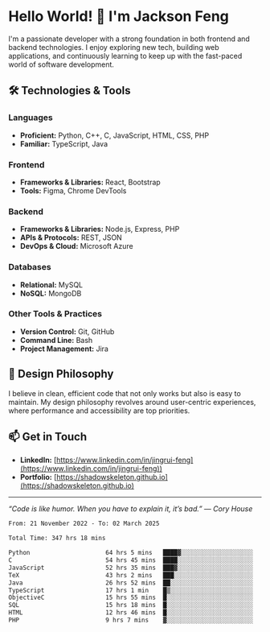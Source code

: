 # Hello World! 👋 I'm Jackson Feng

I'm a passionate developer with a strong foundation in both frontend and backend technologies. I enjoy exploring new tech, building web applications, and continuously learning to keep up with the fast-paced world of software development.

## 🛠 Technologies & Tools

### Languages
- **Proficient:** Python, C++, C, JavaScript, HTML, CSS, PHP
- **Familiar:** TypeScript, Java

### Frontend
- **Frameworks & Libraries:** React, Bootstrap
- **Tools:** Figma, Chrome DevTools

### Backend
- **Frameworks & Libraries:** Node.js, Express, PHP
- **APIs & Protocols:** REST, JSON
- **DevOps & Cloud:** Microsoft Azure

### Databases
- **Relational:** MySQL
- **NoSQL:** MongoDB

### Other Tools & Practices
- **Version Control:** Git, GitHub
- **Command Line:** Bash
- **Project Management:** Jira


## 🎨 Design Philosophy

I believe in clean, efficient code that not only works but also is easy to maintain. My design philosophy revolves around user-centric experiences, where performance and accessibility are top priorities.

## 📫 Get in Touch

- **LinkedIn:** [https://www.linkedin.com/in/jingrui-feng](https://www.linkedin.com/in/jingrui-feng))
- **Portfolio:** [https://shadowskeleton.github.io](https://shadowskeleton.github.io)

---

*“Code is like humor. When you have to explain it, it’s bad.” — Cory House*



<!--START_SECTION:waka-->

```txt
From: 21 November 2022 - To: 02 March 2025

Total Time: 347 hrs 18 mins

Python                     64 hrs 5 mins   ████▓░░░░░░░░░░░░░░░░░░░░   18.45 %
C                          54 hrs 45 mins  ████░░░░░░░░░░░░░░░░░░░░░   15.77 %
JavaScript                 52 hrs 35 mins  ███▓░░░░░░░░░░░░░░░░░░░░░   15.14 %
TeX                        43 hrs 2 mins   ███░░░░░░░░░░░░░░░░░░░░░░   12.39 %
Java                       26 hrs 52 mins  ██░░░░░░░░░░░░░░░░░░░░░░░   07.74 %
TypeScript                 17 hrs 1 min    █▒░░░░░░░░░░░░░░░░░░░░░░░   04.90 %
ObjectiveC                 15 hrs 55 mins  █░░░░░░░░░░░░░░░░░░░░░░░░   04.59 %
SQL                        15 hrs 18 mins  █░░░░░░░░░░░░░░░░░░░░░░░░   04.41 %
HTML                       12 hrs 46 mins  █░░░░░░░░░░░░░░░░░░░░░░░░   03.68 %
PHP                        9 hrs 7 mins    ▓░░░░░░░░░░░░░░░░░░░░░░░░   02.63 %
```

<!--END_SECTION:waka-->


